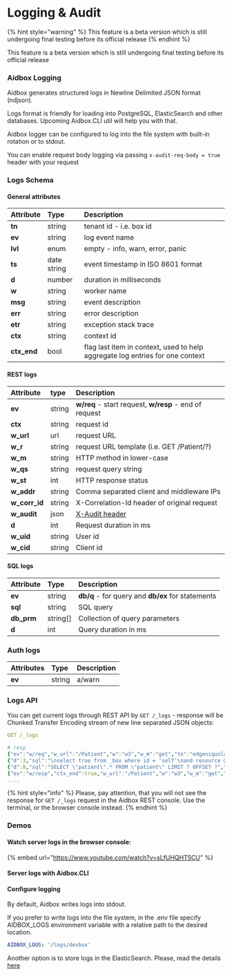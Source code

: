 # Logging & Audit

{% hint style="warning" %}
This feature is a beta version which is still undergoing final testing before its official release
{% endhint %}

This feature is a beta version which is still undergoing final testing before its official release

### Aidbox Logging

Aidbox generates structured logs in Newline Delimited JSON format \(ndjson\). 

Logs format is friendly for loading into PostgreSQL, ElasticSearch and other databases. Upcoming Aidbox.CLI util will help you with that.

Aidbox logger can be configured to log into the file system with built-in rotation or to stdout.

You can enable request body logging via passing `x-audit-req-body = true` header with your request

### Logs Schema

#### General attributes

| Attribute | Type | Description |
| :--- | :--- | :--- |
| **tn** | string | tenant id - i.e. box id |
| **ev** | string | log event name |
| **lvl** | enum | empty - info, warn, error, panic |
| **ts** | date string   | event timestamp in ISO 8601 format |
| **d** | number | duration in milliseconds |
| **w** | string | worker name |
| **msg** | string  | event description |
| **err** | string | error description |
| **etr** | string | exception stack trace |
| **ctx** | string | context id |
| **ctx\_end** | bool | flag last item in  context, used to help aggregate log entries for one context |

#### REST logs

| Attribute | type | Description |
| :--- | :--- | :--- |
| **ev** | string | **w/req** - start request, **w/resp** - end of request |
| **ctx** | string | request id |
| **w\_url** | url | request URL |
| **w\_r** | string | request URL template \(i.e. GET /Patient/?\) |
| **w\_m** | string | HTTP method in lower-case |
| **w\_qs** | string | request query string |
| **w\_st** | int | HTTP response status |
| **w\_addr** | string | Comma separated client and middleware IPs |
| **w\_corr\_id** | string | X-Correlation-Id header of original request |
| **w\_audit** | json | [X-Audit header](../../app-development-guides/receive-logs-from-your-app/x-audit-header.md) |
| **d** | int | Request duration in ms |
| **w\_uid** | string | User id |
| **w\_cid** | string | Client id |

#### SQL logs

| Attribute | Type | Description |
| :--- | :--- | :--- |
| **ev** | string | **db/q** - for query and **db/ex** for statements |
| **sql** | string | SQL query |
| **db\_prm** | string\[\] | Collection of query parameters  |
| **d** | int | Query duration in ms |

### Auth logs

| Attributes | Type | Description |
| :--- | :--- | :--- |
| **ev** | string | a/warn |

### Logs API

You can get current logs through REST API by `GET /_logs`  - response will be  Chunked Transfer Encoding stream of new line separated JSON objects:

```yaml
GET /_logs

# resp
{"ev":"w/req","w_url":"/Patient","w":"w3","w_m":"get","tn":"edgeniquola","ts":"2019-04-18T13:35:43Z","w_addr":"83.243.75.14, 35.244.249.127","ctx":"d0625fcf-f1a7-4b78-bbdf-b4ec87b6fb57","w_qs":null}
{"d":3,"sql":"\nselect true from _box where id = 'self'\nand resource @>\njsonb_build_object(\n  'participant',\n  jsonb_build_array(json_build_object('user', json_build_object('id', ?::text )))\n) ","db_prm":["github-32066"],"ts":"2019-04-18T13:35:43Z","w":"w3","ev":"db/q","tn":"edgeniquola","ctx":"d0625fcf-f1a7-4b78-bbdf-b4ec87b6fb57"}
{"d":8,"sql":"SELECT \"patient\".* FROM \"patient\" LIMIT ? OFFSET ?","db_prm":["100","0"],"ts":"2019-04-18T13:35:43Z","w":"w3","ev":"db/q","tn":"edgeniquola","ctx":"d0625fcf-f1a7-4b78-bbdf-b4ec87b6fb57"}
{"ev":"w/resp","ctx_end":true,"w_url":"/Patient","w":"w3","w_m":"get","tn":"edgeniquola","ts":"2019-04-18T13:35:43Z","d":15,"w_st":200,"ctx":"d0625fcf-f1a7-4b78-bbdf-b4ec87b6fb57"}
....
```

{% hint style="info" %}
Please, pay attention, that you will not see the response for `GET /_logs` request in the Aidbox REST console. Use the terminal, or the browser console instead.
{% endhint %}

### Demos

#### Watch server logs in the browser console:

{% embed url="https://www.youtube.com/watch?v=sLfUHQHT5CU" %}

#### Server logs with Aidbox.CLI

#### Configure logging

By default, Aidbox writes logs into stdout.

If you prefer to write logs into the file system,  in the .env file specify AIDBOX\_LOGS environment variable with a relative path to the desired location.

```yaml
AIDBOX_LOGS: '/logs/devbox'
```

Another option is to store logs in the ElasticSearch. Please, read the details [here ](https://docs.aidbox.app/app-development-guides/receive-logs-from-your-app/elastic-logs-and-monitoring-integration)



